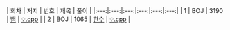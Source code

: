 | 회차 | 저지 | 번호 | 제목 | 풀이 |
|:---:|:---:|:---:|:---:|:---:|:---:|
| 1 | BOJ | 3190 | [뱀](https://www.acmicpc.net/problem/3190) | [💡.cpp]() |
| 2 | BOJ | 1065 | [한수](https://www.acmicpc.net/problem/1065) | [💡.cpp](p) |
